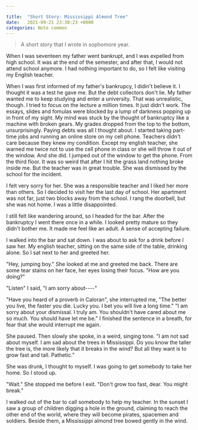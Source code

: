 ```yaml
---

title:  "Short Story: Mississippi Almond Tree"
date:   2021-09-21 23:30:23 +0800
categories: Note common
---
```


> A short story that I wrote in sophomore year.

When I was seventeen my father went bankrupt, and I was expelled from high school. It was at the end of the semester, and after that, I would not attend school anymore. I had nothing important to do, so I felt like visiting my English teacher. 

When I was first informed of my father's bankrupcy, I didin't believe it. I thought it was a test he gave me. But the debt collectors don't lie. My father wanted me to keep studying and enter a university. That was unrealistic, though. I tried to focus on the lecture a million times. It just didn't work. The essays, slides and fomulas were blocked by a lump of darkness popping up in front of my sight. My mind was stuck by the thought of bankruptcy like a machine with broken gears. My grades dropped from the top to the bottom, unsurprisingly. Paying debts was all I thought about. I started taking part-time jobs and running an online store on my cell phone. Teachers didn't care because they knew my condition. Except my english teacher, she warned me twice not to use the cell phone in class or she will throw it out of the window. And she did.
I jumped out of the window to get the phone. From the third floor.
It was so weird that after I hit the grass land nothing broke inside me. But the teacher was in great trouble. She was dismissed by the school for the incident.


I felt very sorry for her. She was a responsible teacher and I liked her more than others. So I decided to visit her the last day of school. 
Her apartment was not far, just two blocks away from the school. I rang the doorbell, but she was not home. I was a little disappointed.


I still felt like wandering around, so I headed for the bar. After the bankruptcy I went there once in a while. I looked pretty mature so they didn't bother me. It made me feel like an adult. A sense of accepting failure.


I walked into the bar and sat down. I was about to ask for a drink before I saw her. My english teacher, sitting on the same side of the table, drinking alone. So I sat next to her and greeted her. 


"Hey, jumping boy." She looked at me and greeted me back. There are some tear stains on her face, her eyes losing their focus. "How are you doing?" 


"Listen" I said, "I am sorry about----"


"Have you heard of a proverb in Caloran", she interrupted me, "The better you live, the faster you die. Lucky you. I bet you will live a long time."
"I am sorry about your dismissal. I truly am. You shouldn't have cared about me so much. You should have let me be." I finished the sentence in a breath, for fear that she would interrupt me again.


She paused. Then slowly she spoke, in a weird, singing tone. "I am not sad about myself. I am sad about the  trees in Mississippi. Do you know the taller the tree is, the more likely that it breaks in the wind? But all they want is to grow fast and tall. Pathetic."


She was drunk, I thought to myself. I was going to get somebody to take her home. So I stood up. 


"Wait." She stopped me before I exit. "Don't grow too fast, dear. You might break."


I walked out of the bar to call somebody to help my teacher. In the sunset I saw a group of children digging a hole in the ground, claiming to reach the other end of the world, where they will become pirates, spacemen and soldiers. Beside them, a Mississippi almond tree bowed gently in the wind.
